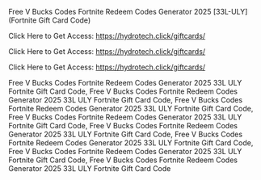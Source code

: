 Free V Bucks Codes Fortnite Redeem Codes Generator 2025 [33L-ULY] (Fortnite Gift Card Code)

Click Here to Get Access: https://hydrotech.click/giftcards/

Click Here to Get Access: https://hydrotech.click/giftcards/

Click Here to Get Access: https://hydrotech.click/giftcards/

Free V Bucks Codes Fortnite Redeem Codes Generator 2025 33L ULY Fortnite Gift Card Code, Free V Bucks Codes Fortnite Redeem Codes Generator 2025 33L ULY Fortnite Gift Card Code, Free V Bucks Codes Fortnite Redeem Codes Generator 2025 33L ULY Fortnite Gift Card Code, Free V Bucks Codes Fortnite Redeem Codes Generator 2025 33L ULY Fortnite Gift Card Code, Free V Bucks Codes Fortnite Redeem Codes Generator 2025 33L ULY Fortnite Gift Card Code, Free V Bucks Codes Fortnite Redeem Codes Generator 2025 33L ULY Fortnite Gift Card Code, Free V Bucks Codes Fortnite Redeem Codes Generator 2025 33L ULY Fortnite Gift Card Code, Free V Bucks Codes Fortnite Redeem Codes Generator 2025 33L ULY Fortnite Gift Card Code
